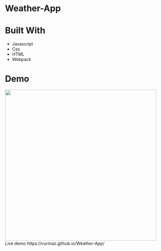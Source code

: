 # Weather-App

# Built With

- Javascript
- Css
- HTML
- Webpack


# Demo 
<img src="https://i.imgur.com/uupIw0v.png" width="500" />
Live demo https://vurmaz.github.io/Weather-App/
